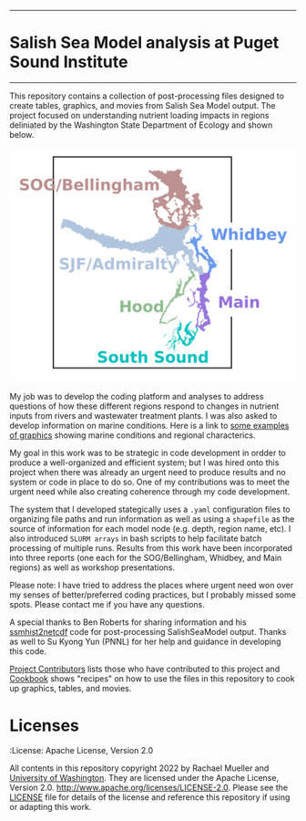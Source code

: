 ***
# Salish Sea Model analysis at Puget Sound Institute 
***
This repository contains a collection of post-processing files designed to create tables, graphics, and movies from Salish Sea Model output.  The project focused on understanding nutrient loading impacts in regions deliniated by the Washington State Department of Ecology and shown below. 

![ECY compliance regions](/graphics/NodeMap_All_ECYcolors.png "ECY compliance regions")

My job was to develop the coding platform and analyses to address questions of how these different regions respond to changes in nutrient inputs from rivers and wastewater treatment plants.  I was also asked to develop information on marine conditions.  Here is a link to [some examples of graphics](/docs/graphic_examples.md) showing marine conditions and regional characterics.   

My goal in this work was to be strategic in code development in ordder to produce a well-organized and efficient system; but I was hired onto this project when there was already an urgent need to produce results and no system or code in place to do so.  One of my contributions was to meet the urgent need while also creating coherence through my code development.  

The system that I developed stategically uses a `.yaml` configuration files to organizing file paths and run information as well as using a `shapefile` as the source of information for each model node (e.g. depth, region name, etc).  I also introduced `SLURM arrays` in bash scripts to help facilitate batch processing of multiple runs.  Results from this work have been incorporated into three reports (one each for the SOG/Bellingham, Whidbey, and Main regions) as well as workshop presentations.  

Please note: I have tried to address the places where urgent need won over my senses of better/preferred coding practices, but I probably missed some spots.  Please contact me if you have any questions.  

A special thanks to Ben Roberts for sharing information and his [ssmhist2netcdf](https://github.com/bedaro/ssm-analysis/tree/main/ssmhist2cdf) code for post-processing SalishSeaModel output.  Thanks as well to Su Kyong Yun (PNNL) for her help and guidance in developing this code.  

[Project Contributors](https://github.com/RachaelDMueller/SalishSeaModel-analysis/blob/main/docs/CONTRIBUTORS.rst) lists those who have contributed to this project and [Cookbook](https://github.com/RachaelDMueller/SalishSeaModel-analysis/blob/main/docs/creating_graphics_movies.md) shows "recipes" on how to use the files in this repository to cook up graphics, tables, and movies.  

Licenses
========
:License: Apache License, Version 2.0

All contents in this repository copyright 2022 by Rachael Mueller and [University of Washington](https://www.pugetsoundinstitute.org).  They are licensed under the Apache License, Version 2.0.
http://www.apache.org/licenses/LICENSE-2.0.  Please see the [LICENSE](/LICENSE) file for details of the license and reference this repository if using or adapting this work.

